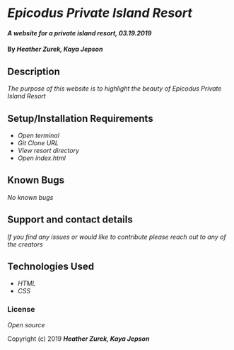 # _Epicodus Private Island Resort_

#### _A website for a private island resort, 03.19.2019_

#### By _**Heather Zurek, Kaya Jepson**_

## Description

_The purpose of this website is to highlight the beauty of Epicodus Private Island Resort_

## Setup/Installation Requirements

* _Open terminal_
* _Git Clone URL_
* _View resort directory_
* _Open index.html_


## Known Bugs

_No known bugs_

## Support and contact details

_If you find any issues or would like to contribute please reach out to any of the creators_

## Technologies Used

* _HTML_
* _CSS_

### License

*Open source*

Copyright (c) 2019 **_Heather Zurek, Kaya Jepson_**

